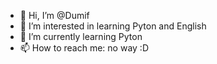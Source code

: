 - 👋 Hi, I’m @Dumif
- 👀 I’m interested in learning Pyton and English
- 🌱 I’m currently learning Pyton
- 📫 How to reach me: no way :D

<!---
Dumif/Dumif is a ✨ special ✨ repository because its `README.md` (this file) appears on your GitHub profile.
You can click the Preview link to take a look at your changes.
--->
